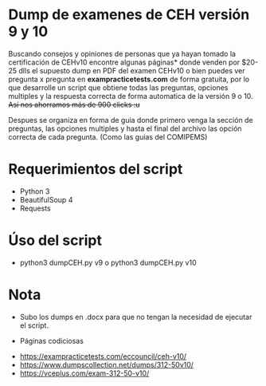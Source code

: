 # Dump de examenes de CEH versión 9 y 10

Buscando consejos y opiniones de personas que ya hayan tomado la certificación de CEHv10 encontre algunas páginas* donde venden por $20-25 dlls el supuesto dump en PDF del examen CEHv10 o bien puedes ver pregunta x pregunta en <b>exampracticetests.com</b> de forma gratuita, por lo que desarrolle un script que obtiene todas las preguntas, opciones multiples y la respuesta correcta de forma automatica de la versión 9 o 10. <del> Así nos ahorramos más de 900 clicks :u </del>

Despues se organiza en forma de guia donde primero venga la sección de preguntas, las opciones multiples y hasta el final del archivo las opción correcta de cada pregunta. (Como las guias del COMIPEMS)

# Requerimientos del script
 - Python 3
 - BeautifulSoup 4
 - Requests

# Úso del script
 - python3 dumpCEH.py v9  o python3 dumpCEH.py v10

# Nota
 - Subo los dumps en .docx para que no tengan la necesidad de ejecutar el script.
 
* Páginas codiciosas 
 - https://exampracticetests.com/eccouncil/ceh-v10/
 - https://www.dumpscollection.net/dumps/312-50v10/
 - https://vceplus.com/exam-312-50-v10/
